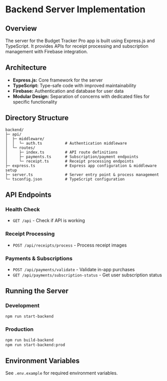 # Backend Server Implementation

## Overview

The server for the Budget Tracker Pro app is built using Express.js and TypeScript. It provides APIs for receipt processing and subscription management with Firebase integration.

## Architecture

- **Express.js:** Core framework for the server
- **TypeScript:** Type-safe code with improved maintainability
- **Firebase:** Authentication and database for user data
- **Modular Design:** Separation of concerns with dedicated files for specific functionality

## Directory Structure

```
backend/
├─ api/
│  ├─ middleware/
│  │  └─ auth.ts          # Authentication middleware
│  └─ routes/
│     ├─ index.ts         # API route definitions
│     ├─ payments.ts      # Subscription/payment endpoints
│     └─ receipt.ts       # Receipt processing endpoints
├─ express.ts             # Express app configuration & middleware setup
├─ server.ts              # Server entry point & process management
└─ tsconfig.json          # TypeScript configuration
```

## API Endpoints

### Health Check

- `GET /api` - Check if API is working

### Receipt Processing

- `POST /api/receipts/process` - Process receipt images

### Payments & Subscriptions

- `POST /api/payments/validate` - Validate in-app purchases
- `GET /api/payments/subscription-status` - Get user subscription status

## Running the Server

### Development

```bash
npm run start-backend
```

### Production

```bash
npm run build-backend
npm run start-backend:prod
```

## Environment Variables

See `.env.example` for required environment variables.
